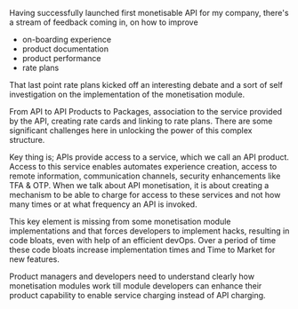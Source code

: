 Having successfully launched first monetisable API for my company, there's a stream of feedback coming in, on how to improve

- on-boarding experience
- product documentation
- product performance
- rate plans

That last point rate plans kicked off an interesting debate and a sort of self investigation on the implementation of the monetisation module.

From API to API Products to Packages, association to the service provided by the API, creating rate cards and linking to rate plans. There are some significant challenges here in unlocking the power of this complex structure.

Key thing is; APIs provide access to a service, which we call an API product. Access to this service enables automates experience creation, access to remote information, communication channels, security enhancements like TFA & OTP. When we talk about API monetisation, it is about creating a mechanism to be able to charge for access to these services and not how many times or at what frequency an API is invoked.

This key element is missing from some monetisation module implementations and that forces developers to implement hacks, resulting in code bloats, even with help of an efficient devOps. Over a period of time these code bloats increase implementation times and Time to Market for new features.

Product managers and developers need to understand clearly how monetisation modules work till module developers can enhance their product capability to enable service charging instead of API charging.

